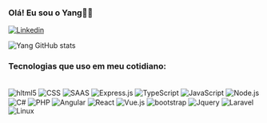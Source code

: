 ### Olá! Eu sou o Yang👋😁  
[![Linkedin](https://img.shields.io/badge/LinkedIn-0077B5?style=for-the-badge&logo=linkedin&logoColor=white)](https://www.linkedin.com/in/yang-araujo-neiva/)

![Yang GitHub stats](https://github-readme-stats.vercel.app/api?username=NeivaYang&show_icons=true&theme=radical)

### Tecnologias que uso em meu cotidiano:
<div style="display: inline_block"><br/>
    <img align="center" alt="hltml5" src"https://img.shields.io/badge/HTML5-E34F26?style=for-the-badge&logo=html5&logoColor=white" />
    <img align="center" alt="CSS" src"https://img.shields.io/badge/CSS3-1572B6?style=for-the-badge&logo=css3&logoColor=white" />
    <img align="center" alt="SAAS" src"https://img.shields.io/badge/Sass-CC6699?style=for-the-badge&logo=sass&logoColor=white" />
    <img align="center" alt="Express.js" src"https://img.shields.io/badge/Express.js-404D59?style=for-the-badge" />
    <img align="center" alt="TypeScript" src"https://img.shields.io/badge/TypeScript-007ACC?style=for-the-badge&logo=typescript&logoColor=white" />
    <img align="center" alt="JavaScript" src"https://img.shields.io/badge/JavaScript-F7DF1E?style=for-the-badge&logo=javascript&logoColor=black" />
    <img align="center" alt="Node.js" src"	https://img.shields.io/badge/Node.js-43853D?style=for-the-badge&logo=node.js&logoColor=white" />
    <img align="center" alt="C#" src"https://img.shields.io/badge/C%23-239120?style=for-the-badge&logo=c-sharp&logoColor=white" />
    <img align="center" alt="PHP" src"https://img.shields.io/badge/PHP-777BB4?style=for-the-badge&logo=php&logoColor=white" />
    <img align="center" alt="Angular" src"https://img.shields.io/badge/Angular-DD0031?style=for-the-badge&logo=angular&logoColor=white" />
    <img align="center" alt="React" src"https://img.shields.io/badge/React-20232A?style=for-the-badge&logo=react&logoColor=61DAFB" />
    <img align="center" alt="Vue.js" src"https://img.shields.io/badge/Vue.js-35495E?style=for-the-badge&logo=vue.js&logoColor=4FC08D" />
    <img align="center" alt="bootstrap" src"https://img.shields.io/badge/Bootstrap-563D7C?style=for-the-badge&logo=bootstrap&logoColor=white" />
    <img align="center" alt="Jquery" src"https://img.shields.io/badge/jQuery-0769AD?style=for-the-badge&logo=jquery&logoColor=white" /> 
    <img align="center" alt="Laravel" src"https://img.shields.io/badge/Laravel-FF2D20?style=for-the-badge&logo=laravel&logoColor=white" />
    <img align="center" alt="Linux" src"https://img.shields.io/badge/Linux-FCC624?style=for-the-badge&logo=linux&logoColor=black" />
 <div/><br/> 
